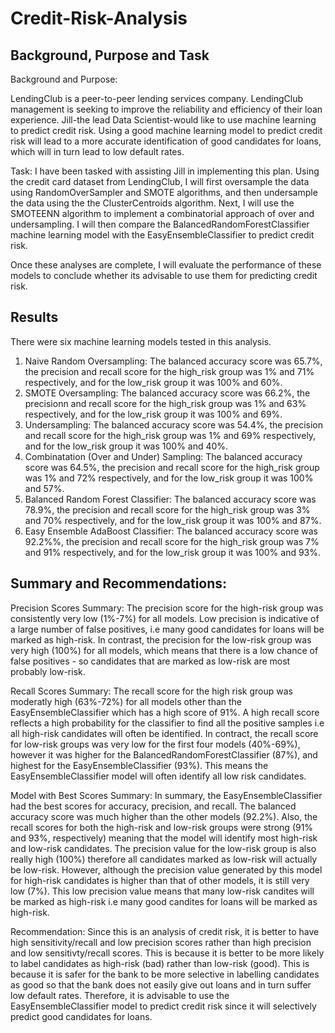 # Credit-Risk-Analysis

## Background, Purpose and Task

Background and Purpose: 

LendingClub is a peer-to-peer lending services company. LendingClub management is seeking to improve the reliability and efficiency of their loan experience. Jill-the lead Data Scientist-would like to use machine learning to predict credit risk. Using a good machine learning model to predict credit risk will lead to a more accurate identification of good candidates for loans, which will in turn lead to low default rates. 

Task:
I have been tasked with assisting Jill in implementing this plan. Using the credit card dataset from LendingClub, I will first oversample the data using RandomOverSampler and SMOTE algorithms, and then undersample the data using the the ClusterCentroids algorithm. Next, I will use the SMOTEENN algorithm to implement a combinatorial approach of over and undersampling. I will then compare the BalancedRandomForestClassifier machine learning model with the EasyEnsembleClassifier to predict credit risk.

Once these analyses are complete, I will evaluate the performance of these models to conclude whether its advisable to use them for predicting credit risk. 

## Results
There were six machine learning models tested in this analysis.

1. Naive Random Oversampling: The balanced accuracy score was 65.7%, the precision and recall score for the high_risk group was 1% and 71% respectively, and for the low_risk group it was 100% and 60%.
2. SMOTE Oversampling: The balanced accuracy score was 66.2%, the precisionn and recall score for the high_risk group was 1% and 63% respectively, and for the low_risk group it was 100% and 69%.
3. Undersampling: The balanced accuracy score was 54.4%, the precision and recall score for the high_risk group was 1% and 69% respectively, and for the low_risk group it was 100% and 40%.
4. Combinatation (Over and Under) Sampling: The balanced accuracy score was 64.5%, the precision and recall score for the high_risk group was 1% and 72% respectively, and for the low_risk group it was 100% and 57%.
5. Balanced Random Forest Classifier: The balanced accuracy score was 78.9%, the precision and recall score for the high_risk group was 3% and 70% respectively, and for the low_risk group it was 100% and 87%.
6. Easy Ensemble AdaBoost Classifier:  The balanced accuracy score was 92.2%%, the precision and recall score for the high_risk group was 7% and 91% respectively, and for the low_risk group it was 100% and 93%.

## Summary and Recommendations:

Precision Scores Summary:
The precision score for the high-risk group was consistently very low (1%-7%) for all models. Low precision is indicative of a large number of false positives, i.e many good candidates for loans will be marked as high-risk. In contrast, the precision for the low-risk group was very high (100%) for all models, which means that there is a low chance of false positives - so candidates that are marked as low-risk are most probably low-risk. 

Recall Scores Summary:
The recall score for the high risk group was moderatly high (63%-72%) for all models other than the EasyEnsembleClassifier which has a high score of 91%. A high recall score reflects a high probability for the classifier to find all the positive samples i.e all high-risk candidates will often be identified. In contract, the recall score for low-risk groups was very low for the first four models (40%-69%), however it was higher for the BalancedRandomForestClassifier (87%), and highest for the EasyEnsembleClassifier (93%). This means the EasyEnsembleClassifier model will often identify all low risk candidates.

Model with Best Scores Summary:
In summary, the EasyEnsembleClassifier had the best scores for accuracy, precision, and recall. The balanced accuracy score was much higher than the other models (92.2%). Also, the recall scores for both the high-risk and low-risk groups were strong (91% and 93%, respectively) meaning that the model will identify most high-risk and low-risk candidates. The precision value for the low-risk group is also really high (100%) therefore all candidates marked as low-risk will actually be low-risk. However, although the precision value generated by this model for high-risk candidates is higher than that of other models, it is still very low (7%). This low precision value means that many low-risk candites will be marked as high-risk i.e many good candites for loans will be marked as high-risk. 

Recommendation:
Since this is an analysis of credit risk, it is better to have high sensitivity/recall and low precision scores rather than high precision and low sensitivty/recall scores. This is because it is better to be more likely to label candidates as high-risk (bad) rather than low-risk (good). This is because it is safer for the bank to be more selective in labelling candidates as good so that the bank does not easily give out loans and in turn suffer low default rates. Therefore, it is advisable to use the  EasyEnsembleClassifier model to predict credit risk since it will selectively predict good candidates for loans. 



